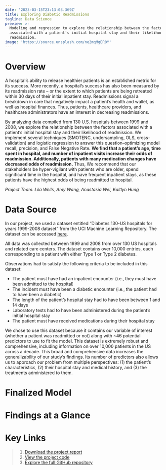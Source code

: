 ```yaml
---
date: '2023-03-15T23:13:03.369Z'
title: Exploring Diabetic Readmissions
tagline: Data Science
preview: >-
  Modeling and regression to explore the relationship between the factors
  associated with a patient's initial hospital stay and their likelihood of
  readmission. 
image: 'https://source.unsplash.com/ne2mqMgER8Y'
---
```

# Overview

A hospital’s ability to release healthier patients is an established metric for its success. More recently, a hospital’s success has also been measured by its readmission rate – or the extent to which patients are being retreated within 30 days of their initial inpatient stay. Readmissions signal a breakdown in care that negatively impact a patient’s health and wallet, as well as hospital finances. Thus, patients, healthcare providers, and healthcare administrators have an interest in decreasing readmissions. 

By analyzing data compiled from 130 U.S. hospitals between 1999 and 2008, we explore the relationship between the factors associated with a patient’s initial hospital stay and their likelihood of readmission. We implement several techniques (SMOTENC, undersampling, OLS, cross-validation) and logistic regression to answer this question–optimizing model recall, precision, and False Negative Rate. **We find that a patient’s age, time spent in hospital, and number of inpatient visits increase their odds of readmission. Additionally, patients with many medication changes have decreased odds of readmission.** Thus, We recommend that our stakeholders be hyper-vigilant with patients who are older, spend significant time in the hospital, and have frequent inpatient stays, as these patients have the highest odds of being readmitted to hospital.

_Project Team: Lila Wells, Amy Wang, Anastasia Wei, Kaitlyn Hung_

# Data Source

In our project, we used a dataset entitled “Diabetes 130-US hospitals for years 1999-2008 dataset” from the UCI Machine Learning Repository. The dataset can be accessed [here](https://archive.ics.uci.edu/ml/datasets/Diabetes+130-US+hospitals+for+years+1999-2008#).

All data was collected between 1999 and 2008 from over 130 US hospitals and related care centers. The dataset contains over 10,000 entries, each corresponding to a patient with either Type 1 or Type 2 diabetes.

Observations had to satisfy the following criteria to be included in this dataset:

- The patient must have had an inpatient encounter (i.e., they must have been admitted to the hospital)
- The incident must have been a diabetic encounter (i.e., the patient had to have been a diabetic)
- The length of the patient’s hospital stay had to have been between 1 and 14 days
- Laboratory tests had to have been administered during the patient’s initial hospital stay
- The patient must have received medications during their hospital stay

We chose to use this dataset because it contains our variable of interest (whether a patient was readmitted or not) along with ~46 potential predictors to use to fit the model. This dataset is extremely robust and comprehensive, including information on over 10,000 patients in the US across a decade. This broad and comprehensive data increases the generalizability of our study’s findings. Its number of predictors also allows us to approach our problem from multiple perspectives: (1) the patient’s characteristics, (2) their hospital stay and medical history, and (3) the treatments administered to them.

# Finalized Model 

# Findings at a Glance

# Key Links 
> 1. [Download the project report](http://www.google.com) 
> 2. [View the project code](https://github.com/AnastasiaKWei/Saturn/blob/main/Saturn_code.html)
> 3. [Explore the full GitHub repository](http://www.google.com)
